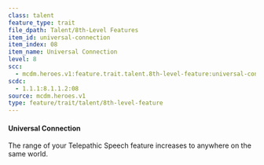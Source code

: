 ```yaml
---
class: talent
feature_type: trait
file_dpath: Talent/8th-Level Features
item_id: universal-connection
item_index: 08
item_name: Universal Connection
level: 8
scc:
  - mcdm.heroes.v1:feature.trait.talent.8th-level-feature:universal-connection
scdc:
  - 1.1.1:8.1.1.2:08
source: mcdm.heroes.v1
type: feature/trait/talent/8th-level-feature
---
```


#### Universal Connection

The range of your Telepathic Speech feature increases to anywhere on the same world.
